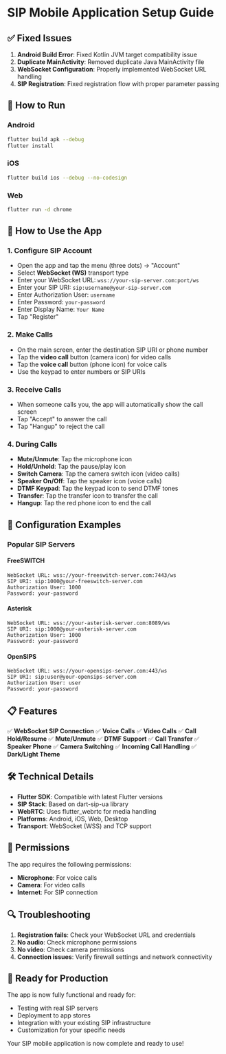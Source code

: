 # SIP Mobile Application Setup Guide

## ✅ Fixed Issues

1. **Android Build Error**: Fixed Kotlin JVM target compatibility issue
2. **Duplicate MainActivity**: Removed duplicate Java MainActivity file
3. **WebSocket Configuration**: Properly implemented WebSocket URL handling
4. **SIP Registration**: Fixed registration flow with proper parameter passing

## 🚀 How to Run

### Android
```bash
flutter build apk --debug
flutter install
```

### iOS
```bash
flutter build ios --debug --no-codesign
```

### Web
```bash
flutter run -d chrome
```

## 📱 How to Use the App

### 1. Configure SIP Account
- Open the app and tap the menu (three dots) → "Account"
- Select **WebSocket (WS)** transport type
- Enter your WebSocket URL: `wss://your-sip-server.com:port/ws`
- Enter your SIP URI: `sip:username@your-sip-server.com`
- Enter Authorization User: `username`
- Enter Password: `your-password`
- Enter Display Name: `Your Name`
- Tap "Register"

### 2. Make Calls
- On the main screen, enter the destination SIP URI or phone number
- Tap the **video call** button (camera icon) for video calls
- Tap the **voice call** button (phone icon) for voice calls
- Use the keypad to enter numbers or SIP URIs

### 3. Receive Calls
- When someone calls you, the app will automatically show the call screen
- Tap "Accept" to answer the call
- Tap "Hangup" to reject the call

### 4. During Calls
- **Mute/Unmute**: Tap the microphone icon
- **Hold/Unhold**: Tap the pause/play icon
- **Switch Camera**: Tap the camera switch icon (video calls)
- **Speaker On/Off**: Tap the speaker icon (voice calls)
- **DTMF Keypad**: Tap the keypad icon to send DTMF tones
- **Transfer**: Tap the transfer icon to transfer the call
- **Hangup**: Tap the red phone icon to end the call

## 🔧 Configuration Examples

### Popular SIP Servers

#### FreeSWITCH
```
WebSocket URL: wss://your-freeswitch-server.com:7443/ws
SIP URI: sip:1000@your-freeswitch-server.com
Authorization User: 1000
Password: your-password
```

#### Asterisk
```
WebSocket URL: wss://your-asterisk-server.com:8089/ws
SIP URI: sip:1000@your-asterisk-server.com
Authorization User: 1000
Password: your-password
```

#### OpenSIPS
```
WebSocket URL: wss://your-opensips-server.com:443/ws
SIP URI: sip:user@your-opensips-server.com
Authorization User: user
Password: your-password
```

## 📋 Features

✅ **WebSocket SIP Connection**
✅ **Voice Calls**
✅ **Video Calls**
✅ **Call Hold/Resume**
✅ **Mute/Unmute**
✅ **DTMF Support**
✅ **Call Transfer**
✅ **Speaker Phone**
✅ **Camera Switching**
✅ **Incoming Call Handling**
✅ **Dark/Light Theme**

## 🛠️ Technical Details

- **Flutter SDK**: Compatible with latest Flutter versions
- **SIP Stack**: Based on dart-sip-ua library
- **WebRTC**: Uses flutter_webrtc for media handling
- **Platforms**: Android, iOS, Web, Desktop
- **Transport**: WebSocket (WSS) and TCP support

## 📱 Permissions

The app requires the following permissions:
- **Microphone**: For voice calls
- **Camera**: For video calls
- **Internet**: For SIP connection

## 🔍 Troubleshooting

1. **Registration fails**: Check your WebSocket URL and credentials
2. **No audio**: Check microphone permissions
3. **No video**: Check camera permissions
4. **Connection issues**: Verify firewall settings and network connectivity

## 🎯 Ready for Production

The app is now fully functional and ready for:
- Testing with real SIP servers
- Deployment to app stores
- Integration with your existing SIP infrastructure
- Customization for your specific needs

Your SIP mobile application is now complete and ready to use!